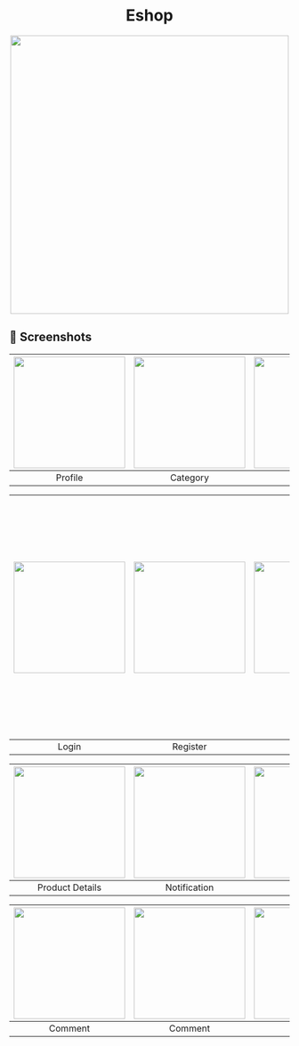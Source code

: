 
<h1 align="center">Eshop</h1>
<p align="center">
 <img src="https://user-images.githubusercontent.com/97020993/178672250-757cb479-b691-4251-8d55-f207190882ef.jpg" width="500" height="500"/>
</p>

## 📱 Screenshots

| <img src="https://user-images.githubusercontent.com/97020993/178676537-b8f1855a-b876-4ea1-8687-1d104b7902b0.jpg" width="200"/> | <img src="https://user-images.githubusercontent.com/97020993/178676342-98cc8b6f-0ee6-4498-9254-e3382d7fdb31.jpg" width="200"/> | <img src="https://user-images.githubusercontent.com/97020993/178687222-c7886641-fd79-4d1b-b765-3b1e76bf8a47.jpg" width="200"/> | <img src="https://user-images.githubusercontent.com/97020993/178686693-d8fc8346-e156-4dfd-806e-c907fbc5e63d.jpg" width="200"/> |
|:---:|:---:|:---:|:---:|
| Profile | Category | Cart | Home |

| <img src="https://user-images.githubusercontent.com/97020993/178690580-f77680cd-1e2f-4082-b2f4-e983688729c1.jpg" width="200"/> | <img src="https://user-images.githubusercontent.com/97020993/178690204-3ff256fd-4df5-4c73-9e65-b6745d5d236b.jpg" width="200"/> | <img src="https://user-images.githubusercontent.com/97020993/178691243-27630498-18f1-46bc-bb44-50a6ce92e524.jpg" width="200"/> | <img src="https://user-images.githubusercontent.com/97020993/178691566-64be8a26-255c-46f7-aba1-a5338f230ba3.jpg" width="200" height="430" /> |
|:---:|:---:|:---:|:---:|
| Login | Register | Search | Product Details |

| <img src="https://user-images.githubusercontent.com/97020993/178694075-88491b69-f553-434d-af10-902018ea071c.jpg" width="200"/> | <img src="https://user-images.githubusercontent.com/97020993/178692971-a8e69b57-7aa7-49f7-ae27-091d5f182a81.jpg" width="200"/> | <img src="https://user-images.githubusercontent.com/97020993/178694533-26469e84-2bc4-4630-accc-eb4cae9c3d64.jpg" width="200"/> | <img src="https://user-images.githubusercontent.com/97020993/178696496-97165dc5-8e78-47f5-85a2-30fe65455da1.jpg" width="200"/> |
|:---:|:---:|:---:|:---:|
| Product Details | Notification | Theme | Address |

| <img src="https://user-images.githubusercontent.com/97020993/178697179-36c48e6c-f766-4b9e-a799-a9febb98bbf6.jpg" width="200"/> | <img src="https://user-images.githubusercontent.com/97020993/178697004-af80b549-fb53-43b9-86a3-d6d762b50d55.jpg" width="200"/> | <img src="https://user-images.githubusercontent.com/97020993/178698390-d347d7e2-d7e3-47ae-ae93-867289e14cae.jpg" width="200"/> | <img src="https://user-images.githubusercontent.com/97020993/178696496-97165dc5-8e78-47f5-85a2-30fe65455da1.jpg" width="200"/> |
|:---:|:---:|:---:|:---:|
| Comment | Comment | Coupon | Address |





